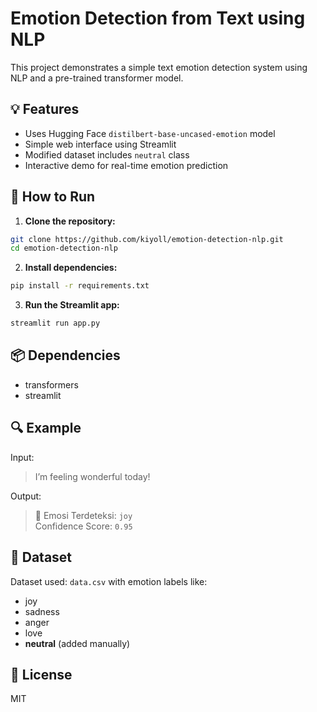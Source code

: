 # Emotion Detection from Text using NLP

This project demonstrates a simple text emotion detection system using NLP and a pre-trained transformer model.

## 💡 Features
- Uses Hugging Face `distilbert-base-uncased-emotion` model
- Simple web interface using Streamlit
- Modified dataset includes `neutral` class
- Interactive demo for real-time emotion prediction

## 🚀 How to Run

1. **Clone the repository:**
```bash
git clone https://github.com/kiyoll/emotion-detection-nlp.git
cd emotion-detection-nlp
```

2. **Install dependencies:**
```bash
pip install -r requirements.txt
```

3. **Run the Streamlit app:**
```bash
streamlit run app.py
```

## 📦 Dependencies

- transformers
- streamlit

## 🔍 Example

Input:
> I’m feeling wonderful today!

Output:
> 🎯 Emosi Terdeteksi: `joy`  
> Confidence Score: `0.95`

## 📁 Dataset

Dataset used: `data.csv` with emotion labels like:
- joy
- sadness
- anger
- love
- **neutral** (added manually)

## 📜 License

MIT
